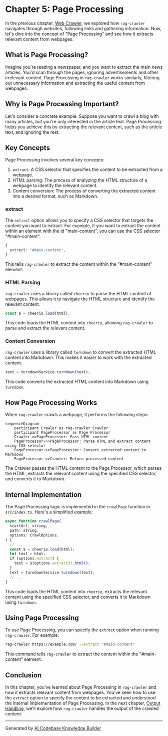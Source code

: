 # Chapter 5: Page Processing
In the previous chapter, [Web Crawler](04_web_crawler.md), we explored how `rag-crawler` navigates through websites, following links and gathering information. Now, let's dive into the concept of "Page Processing" and see how it extracts relevant content from webpages.

## What is Page Processing?
Imagine you're reading a newspaper, and you want to extract the main news articles. You'd scan through the pages, ignoring advertisements and other irrelevant content. Page Processing in `rag-crawler` works similarly, filtering out unnecessary information and extracting the useful content from webpages.

## Why is Page Processing Important?
Let's consider a concrete example. Suppose you want to crawl a blog with many articles, but you're only interested in the article text. Page Processing helps you achieve this by extracting the relevant content, such as the article text, and ignoring the rest.

## Key Concepts
Page Processing involves several key concepts:
1. `extract`: A CSS selector that specifies the content to be extracted from a webpage.
2. HTML parsing: The process of analyzing the HTML structure of a webpage to identify the relevant content.
3. Content conversion: The process of converting the extracted content into a desired format, such as Markdown.

### extract
The `extract` option allows you to specify a CSS selector that targets the content you want to extract. For example, if you want to extract the content within an element with the id "main-content", you can use the CSS selector "#main-content".

```javascript
{
  extract: "#main-content",
}
```
This tells `rag-crawler` to extract the content within the "#main-content" element.

### HTML Parsing
`rag-crawler` uses a library called `cheerio` to parse the HTML content of webpages. This allows it to navigate the HTML structure and identify the relevant content.

```javascript
const $ = cheerio.load(html);
```
This code loads the HTML content into `cheerio`, allowing `rag-crawler` to parse and extract the relevant content.

### Content Conversion
`rag-crawler` uses a library called `turndown` to convert the extracted HTML content into Markdown. This makes it easier to work with the extracted content.

```javascript
text = turndownService.turndown(text);
```
This code converts the extracted HTML content into Markdown using `turndown`.

## How Page Processing Works
When `rag-crawler` crawls a webpage, it performs the following steps:
```mermaid
sequenceDiagram
    participant Crawler as rag-crawler Crawler
    participant PageProcessor as Page Processor
    Crawler->>PageProcessor: Pass HTML content
    PageProcessor->>PageProcessor: Parse HTML and extract content using CSS selector
    PageProcessor->>PageProcessor: Convert extracted content to Markdown
    PageProcessor->>Crawler: Return processed content
```
The Crawler passes the HTML content to the Page Processor, which parses the HTML, extracts the relevant content using the specified CSS selector, and converts it to Markdown.

## Internal Implementation
The Page Processing logic is implemented in the `crawlPage` function in `src/index.ts`. Here's a simplified example:
```javascript
async function crawlPage(
  startUrl: string,
  path: string,
  options: CrawlOptions,
) {
  // ...
  const $ = cheerio.load(html);
  let text = html;
  if (options.extract) {
    text = $(options.extract)?.html();
  }
  text = turndownService.turndown(text);
  // ...
}
```
This code loads the HTML content into `cheerio`, extracts the relevant content using the specified CSS selector, and converts it to Markdown using `turndown`.

## Using Page Processing
To use Page Processing, you can specify the `extract` option when running `rag-crawler`. For example:
```bash
rag-crawler https://example.com/ --extract "#main-content"
```
This command tells `rag-crawler` to extract the content within the "#main-content" element.

## Conclusion
In this chapter, you've learned about Page Processing in `rag-crawler` and how it extracts relevant content from webpages. You've seen how to use the `extract` option to specify the content to be extracted and understood the internal implementation of Page Processing. In the next chapter, [Output Handling](06_output_handling.md), we'll explore how `rag-crawler` handles the output of the crawled content.

---

Generated by [AI Codebase Knowledge Builder](https://github.com/The-Pocket/Tutorial-Codebase-Knowledge)